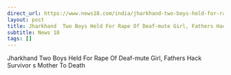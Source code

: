 ```yaml
---
direct_url: https://www.news18.com/india/jharkhand-two-boys-held-for-rape-of-deaf-mute-girl-fathers-hack-survivors-mother-to-death-8853119.html
layout: post
title: Jharkhand  Two Boys Held For Rape Of Deaf-mute Girl, Fathers Hack Survivor s Mother To Death
subtitle: News 18
tags: []
---
```


Jharkhand  Two Boys Held For Rape Of Deaf-mute Girl, Fathers Hack Survivor s Mother To Death
